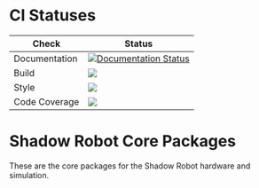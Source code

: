 # CI Statuses

Check | Status
---|---
Documentation|[![Documentation Status](https://readthedocs.org/projects/shadow-robot-core-packages/badge/?version=latest)](http://shadow-robot-core-packages.readthedocs.org)
Build|[<img src="https://codebuild.eu-west-2.amazonaws.com/badges?uuid=eyJlbmNyeXB0ZWREYXRhIjoiaEh4YUlMTnhhL3FzdzM0cWJqRFp5N0k0OG5MSTJ2ZmVpd0lrRXFpMjQ1S3FlZlBWeU14Nys1ZnFlTnIxdGJOTWJPdFp5OWJ2RWR5NDQwN3ZwRWZyUlRjPSIsIml2UGFyYW1ldGVyU3BlYyI6ImF6ZWRNampqdUlYa0ZNMVkiLCJtYXRlcmlhbFNldFNlcmlhbCI6MX0%3D&branch=noetic_devel"/>](https://eu-west-2.console.aws.amazon.com/codesuite/codebuild/projects/auto_sr_core_noetic-devel_install_check/)
Style|[<img src="https://codebuild.eu-west-2.amazonaws.com/badges?uuid=eyJlbmNyeXB0ZWREYXRhIjoiSnN4ZlROOG9VZDhEOCs5MUE3L2hJZFJuSTduTjYyY0dZZmx0NTd5MXVZT3Z0Wk5RM29kemlIc2dSeEV6L2xKTE5xYlJNV1BlNHUxNkZNR29Mc3h5RGZFPSIsIml2UGFyYW1ldGVyU3BlYyI6IjJTbXJJdkUzak4vZWFUN0ciLCJtYXRlcmlhbFNldFNlcmlhbCI6MX0%3D&branch=noetic-devel"/>](https://eu-west-2.console.aws.amazon.com/codesuite/codebuild/projects/auto_sr_core_noetic-devel_style_check/)
Code Coverage|[<img src="https://codebuild.eu-west-2.amazonaws.com/badges?uuid=eyJlbmNyeXB0ZWREYXRhIjoiQkhQWFVYdGpXWU82NHM0V1dvNlVubmhXMjEwOGxWd01aa3UzQkxGRjdWNnBsZ09BSWlQSmZtRzJkbzBSbFI0c2lIa1lIL1RrT3FXMkZkK3NNVzJTajlVPSIsIml2UGFyYW1ldGVyU3BlYyI6InAzNHJhaW11ejdxU0tGR2siLCJtYXRlcmlhbFNldFNlcmlhbCI6MX0%3D&branch=noetic-devel"/>](https://eu-west-2.console.aws.amazon.com/codesuite/codebuild/projects/auto_sr_core_noetic-devel_code_coverage/)

# Shadow Robot Core Packages
These are the core packages for the Shadow Robot hardware and simulation.
